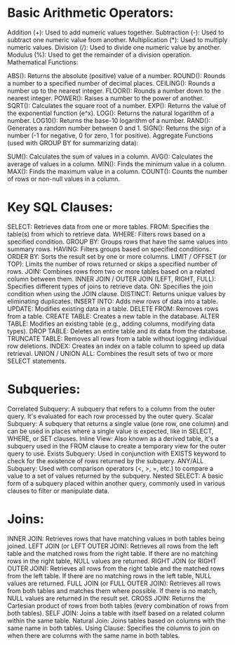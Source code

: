# Basic Arithmetic Operators:

Addition (+): Used to add numeric values together.
Subtraction (-): Used to subtract one numeric value from another.
Multiplication (*): Used to multiply numeric values.
Division (/): Used to divide one numeric value by another.
Modulus (%): Used to get the remainder of a division operation.
Mathematical Functions:

ABS(): Returns the absolute (positive) value of a number.
ROUND(): Rounds a number to a specified number of decimal places.
CEILING(): Rounds a number up to the nearest integer.
FLOOR(): Rounds a number down to the nearest integer.
POWER(): Raises a number to the power of another.
SQRT(): Calculates the square root of a number.
EXP(): Returns the value of the exponential function (e^x).
LOG(): Returns the natural logarithm of a number.
LOG10(): Returns the base-10 logarithm of a number.
RAND(): Generates a random number between 0 and 1.
SIGN(): Returns the sign of a number (-1 for negative, 0 for zero, 1 for positive).
Aggregate Functions (used with GROUP BY for summarizing data):

SUM(): Calculates the sum of values in a column.
AVG(): Calculates the average of values in a column.
MIN(): Finds the minimum value in a column.
MAX(): Finds the maximum value in a column.
COUNT(): Counts the number of rows or non-null values in a column.


# Key SQL Clauses:

SELECT: Retrieves data from one or more tables.
FROM: Specifies the table(s) from which to retrieve data.
WHERE: Filters rows based on a specified condition.
GROUP BY: Groups rows that have the same values into summary rows.
HAVING: Filters groups based on specified conditions.
ORDER BY: Sorts the result set by one or more columns.
LIMIT / OFFSET (or TOP): Limits the number of rows returned or skips a specified number of rows.
JOIN: Combines rows from two or more tables based on a related column between them.
INNER JOIN / OUTER JOIN (LEFT, RIGHT, FULL): Specifies different types of joins to retrieve data.
ON: Specifies the join condition when using the JOIN clause.
DISTINCT: Returns unique values by eliminating duplicates.
INSERT INTO: Adds new rows of data into a table.
UPDATE: Modifies existing data in a table.
DELETE FROM: Removes rows from a table.
CREATE TABLE: Creates a new table in the database.
ALTER TABLE: Modifies an existing table (e.g., adding columns, modifying data types).
DROP TABLE: Deletes an entire table and its data from the database.
TRUNCATE TABLE: Removes all rows from a table without logging individual row deletions.
INDEX: Creates an index on a table column to speed up data retrieval.
UNION / UNION ALL: Combines the result sets of two or more SELECT statements.


# Subqueries:

Correlated Subquery: A subquery that refers to a column from the outer query. It's evaluated for each row processed by the outer query.
Scalar Subquery: A subquery that returns a single value (one row, one column) and can be used in places where a single value is expected, like in SELECT, WHERE, or SET clauses.
Inline View: Also known as a derived table, it's a subquery used in the FROM clause to create a temporary view for the outer query to use.
Exists Subquery: Used in conjunction with EXISTS keyword to check for the existence of rows returned by the subquery.
ANY/ALL Subquery: Used with comparison operators (<, >, =, etc.) to compare a value to a set of values returned by the subquery.
Nested SELECT: A basic form of a subquery placed within another query, commonly used in various clauses to filter or manipulate data.


# Joins:

INNER JOIN: Retrieves rows that have matching values in both tables being joined.
LEFT JOIN (or LEFT OUTER JOIN): Retrieves all rows from the left table and the matched rows from the right table. If there are no matching rows in the right table, NULL values are returned.
RIGHT JOIN (or RIGHT OUTER JOIN): Retrieves all rows from the right table and the matched rows from the left table. If there are no matching rows in the left table, NULL values are returned.
FULL JOIN (or FULL OUTER JOIN): Retrieves all rows from both tables and matches them where possible. If there is no match, NULL values are returned in the result set.
CROSS JOIN: Returns the Cartesian product of rows from both tables (every combination of rows from both tables).
SELF JOIN: Joins a table with itself based on a related column within the same table.
Natural Join: Joins tables based on columns with the same name in both tables.
Using Clause: Specifies the columns to join on when there are columns with the same name in both tables.